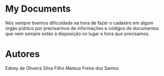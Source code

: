 # My Documents

Nós sempre tivemos dificuldade na hora de fazer o cadastro em algum órgão público por precisarmos de informações e códigos de documentos que nem sempre estão à disposição no lugar e hora que precisamos.

# Autores

Edney de Oliveira Silva Filho
Mateus Freire dos Santos
